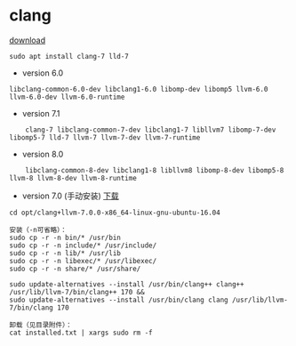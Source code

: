 # clang
[download](https://releases.llvm.org/download.html)

```
sudo apt install clang-7 lld-7
```

- version 6.0
```
libclang-common-6.0-dev libclang1-6.0 libomp-dev libomp5 llvm-6.0 llvm-6.0-dev llvm-6.0-runtime
```
- version 7.1
```
	clang-7 libclang-common-7-dev libclang1-7 libllvm7 libomp-7-dev libomp5-7 lld-7 llvm-7 llvm-7-dev llvm-7-runtime
```

- version 8.0
```
	libclang-common-8-dev libclang1-8 libllvm8 libomp-8-dev libomp5-8 llvm-8 llvm-8-dev llvm-8-runtime
```

- version 7.0 (手动安装)
[下载](https://releases.llvm.org/download.html#7.0.0)
```
cd opt/clang+llvm-7.0.0-x86_64-linux-gnu-ubuntu-16.04
	
安装（-n可省略）：
sudo cp -r -n bin/* /usr/bin
sudo cp -r -n include/* /usr/include/
sudo cp -r -n lib/* /usr/lib
sudo cp -r -n libexec/* /usr/libexec/
sudo cp -r -n share/* /usr/share/

sudo update-alternatives --install /usr/bin/clang++ clang++ /usr/lib/llvm-7/bin/clang++ 170 &&
sudo update-alternatives --install /usr/bin/clang clang /usr/lib/llvm-7/bin/clang 170

卸载（见目录附件）：
cat installed.txt | xargs sudo rm -f
```

